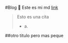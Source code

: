 #Blog 👀
Este es mi md [link](http://youtube.com "link")
>Esto es una cita
> - a.

##otro titulo pero mas peque
